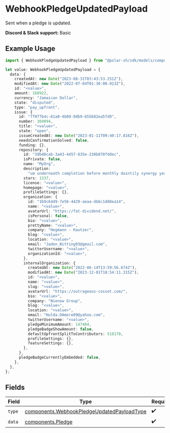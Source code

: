 # WebhookPledgeUpdatedPayload

Sent when a pledge is updated.

**Discord & Slack support:** Basic

## Example Usage

```typescript
import { WebhookPledgeUpdatedPayload } from "@polar-sh/sdk/models/components";

let value: WebhookPledgeUpdatedPayload = {
  data: {
    createdAt: new Date("2023-08-31T03:43:53.251Z"),
    modifiedAt: new Date("2022-07-04T01:30:00.013Z"),
    id: "<value>",
    amount: 168922,
    currency: "Jamaican Dollar",
    state: "disputed",
    type: "pay_upfront",
    issue: {
      id: "7f077b4c-61a0-4b09-9db9-655682ea5fd9",
      number: 369094,
      title: "<value>",
      state: "open",
      issueCreatedAt: new Date("2023-01-11T09:40:17.816Z"),
      needsConfirmationSolved: false,
      funding: {},
      repository: {
        id: "39b48cab-3a43-4457-835e-230b870fddec",
        isPrivate: false,
        name: "MyOrg",
        description:
          "um underneath completion before monthly daintily synergy yearn too fervently",
        stars: 1337,
        license: "<value>",
        homepage: "<value>",
        profileSettings: {},
        organization: {
          id: "1b9c64d9-7e56-4429-aeaa-db6c1d88ea14",
          name: "<value>",
          avatarUrl: "https://fat-dividend.net/",
          isPersonal: false,
          bio: "<value>",
          prettyName: "<value>",
          company: "Hegmann - Kautzer",
          blog: "<value>",
          location: "<value>",
          email: "Jaden_Witting93@gmail.com",
          twitterUsername: "<value>",
          organizationId: "<value>",
        },
        internalOrganization: {
          createdAt: new Date("2022-06-14T13:59:56.674Z"),
          modifiedAt: new Date("2023-12-01T18:54:11.315Z"),
          id: "<value>",
          name: "<value>",
          slug: "<value>",
          avatarUrl: "https://outrageous-cosset.com/",
          bio: "<value>",
          company: "Nienow Group",
          blog: "<value>",
          location: "<value>",
          email: "Hulda.DAmore89@yahoo.com",
          twitterUsername: "<value>",
          pledgeMinimumAmount: 147484,
          pledgeBadgeShowAmount: false,
          defaultUpfrontSplitToContributors: 518170,
          profileSettings: {},
          featureSettings: {},
        },
      },
      pledgeBadgeCurrentlyEmbedded: false,
    },
  },
};
```

## Fields

| Field                                                                                                    | Type                                                                                                     | Required                                                                                                 | Description                                                                                              |
| -------------------------------------------------------------------------------------------------------- | -------------------------------------------------------------------------------------------------------- | -------------------------------------------------------------------------------------------------------- | -------------------------------------------------------------------------------------------------------- |
| `type`                                                                                                   | [components.WebhookPledgeUpdatedPayloadType](../../models/components/webhookpledgeupdatedpayloadtype.md) | :heavy_check_mark:                                                                                       | N/A                                                                                                      |
| `data`                                                                                                   | [components.Pledge](../../models/components/pledge.md)                                                   | :heavy_check_mark:                                                                                       | N/A                                                                                                      |